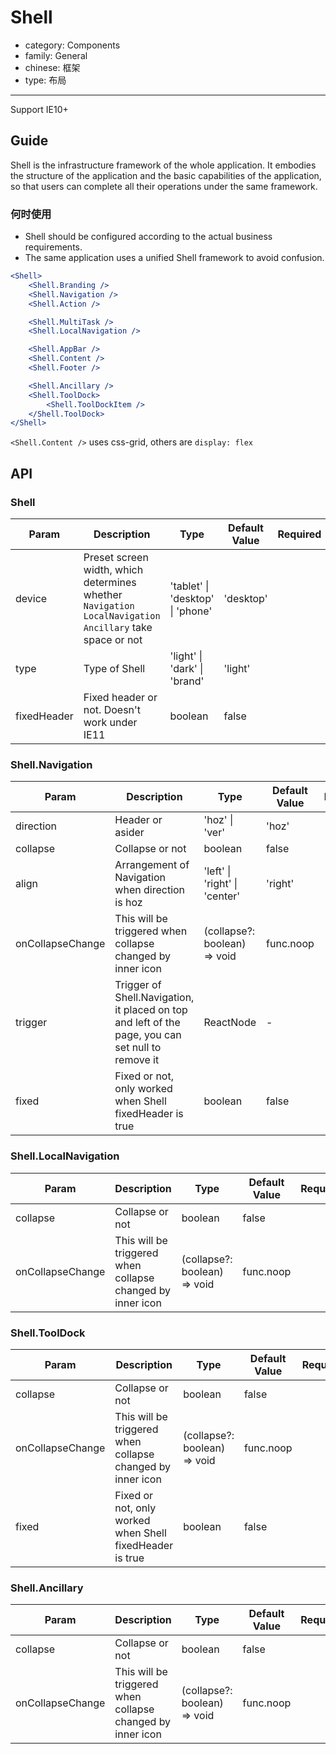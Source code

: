 # Shell

-   category: Components
-   family: General
-   chinese: 框架
-   type: 布局

---

Support IE10+

## Guide

Shell is the infrastructure framework of the whole application. It embodies the structure of the application and the basic capabilities of the application, so that users can complete all their operations under the same framework.

### 何时使用

-   Shell should be configured according to the actual business requirements.
-   The same application uses a unified Shell framework to avoid confusion.

```jsx
<Shell>
    <Shell.Branding />
    <Shell.Navigation />
    <Shell.Action />

    <Shell.MultiTask />
    <Shell.LocalNavigation />

    <Shell.AppBar />
    <Shell.Content />
    <Shell.Footer />

    <Shell.Ancillary />
    <Shell.ToolDock>
        <Shell.ToolDockItem />
    </Shell.ToolDock>
</Shell>
```

`<Shell.Content />` uses css-grid, others are `display: flex`

## API

### Shell

| Param       | Description                                                                                                | Type                             | Default Value | Required |
| ----------- | ---------------------------------------------------------------------------------------------------------- | -------------------------------- | ------------- | -------- |
| device      | Preset screen width, which determines whether `Navigation` `LocalNavigation` `Ancillary` take space or not | 'tablet' \| 'desktop' \| 'phone' | 'desktop'     |          |
| type        | Type of Shell                                                                                              | 'light' \| 'dark' \| 'brand'     | 'light'       |          |
| fixedHeader | Fixed header or not. Doesn't work under IE11                                                               | boolean                          | false         |          |

### Shell.Navigation

| Param            | Description                                                                                       | Type                          | Default Value | Required |
| ---------------- | ------------------------------------------------------------------------------------------------- | ----------------------------- | ------------- | -------- |
| direction        | Header or asider                                                                                  | 'hoz' \| 'ver'                | 'hoz'         |          |
| collapse         | Collapse or not                                                                                   | boolean                       | false         |          |
| align            | Arrangement of Navigation when direction is hoz                                                   | 'left' \| 'right' \| 'center' | 'right'       |          |
| onCollapseChange | This will be triggered when collapse changed by inner icon                                        | (collapse?: boolean) => void  | func.noop     |          |
| trigger          | Trigger of Shell.Navigation, it placed on top and left of the page, you can set null to remove it | ReactNode                     | -             |          |
| fixed            | Fixed or not, only worked when Shell fixedHeader is true                                          | boolean                       | false         |          |

### Shell.LocalNavigation

| Param            | Description                                                | Type                         | Default Value | Required |
| ---------------- | ---------------------------------------------------------- | ---------------------------- | ------------- | -------- |
| collapse         | Collapse or not                                            | boolean                      | false         |          |
| onCollapseChange | This will be triggered when collapse changed by inner icon | (collapse?: boolean) => void | func.noop     |          |

### Shell.ToolDock

| Param            | Description                                                | Type                         | Default Value | Required |
| ---------------- | ---------------------------------------------------------- | ---------------------------- | ------------- | -------- |
| collapse         | Collapse or not                                            | boolean                      | false         |          |
| onCollapseChange | This will be triggered when collapse changed by inner icon | (collapse?: boolean) => void | func.noop     |          |
| fixed            | Fixed or not, only worked when Shell fixedHeader is true   | boolean                      | false         |          |

### Shell.Ancillary

| Param            | Description                                                | Type                         | Default Value | Required |
| ---------------- | ---------------------------------------------------------- | ---------------------------- | ------------- | -------- |
| collapse         | Collapse or not                                            | boolean                      | false         |          |
| onCollapseChange | This will be triggered when collapse changed by inner icon | (collapse?: boolean) => void | func.noop     |          |
